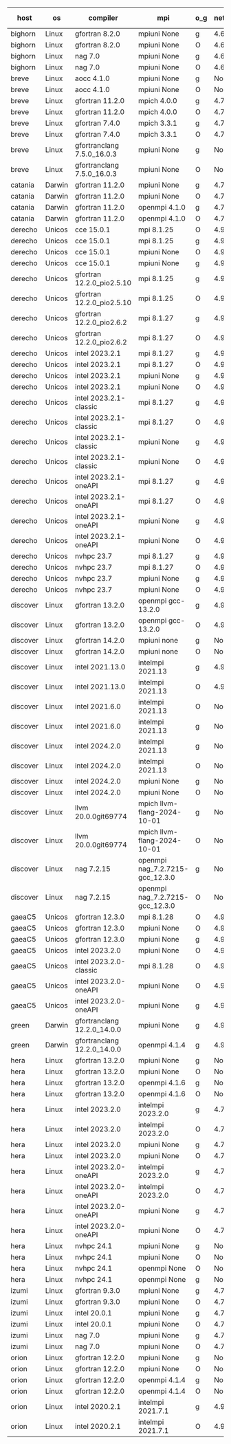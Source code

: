 

| host     | os       | compiler                              | mpi                      | o_g        | netcdf        | build       | u_pass          | u_fail          | s_pass            | s_fail            | e_pass             | e_fail             | nuopc_pass       | nuopc_fail       | artifacts link          |
|----------|----------|---------------------------------------|--------------------------|------------|---------------|-------------|-----------------|-----------------|-------------------|-------------------|--------------------|--------------------|------------------|------------------|-------------------------|
| bighorn | Linux | gfortran 8.2.0 | mpiuni None  | g | 4.6.1  | PASS | 12538 | 0 | 9 | 0 | 44 | 0 | None | None | <a href="https://github.com/esmf-org/esmf-test-artifacts/tree/2e82649e1997db1e8380f3497dd66b5af1884019/develop/gfortran/8.2.0/g/mpiuni/None" target="_blank">2e82649</a> | 
| bighorn | Linux | gfortran 8.2.0 | mpiuni None  | O | 4.6.1  | PASS | 12538 | 0 | 9 | 0 | 44 | 0 | None | None | <a href="https://github.com/esmf-org/esmf-test-artifacts/tree/5c9aad69f642547c442813fbb9d51e3bd2d56719/develop/gfortran/8.2.0/O/mpiuni/None" target="_blank">5c9aad6</a> | 
| bighorn | Linux | nag 7.0 | mpiuni None  | g | 4.6.1  | PASS | 12538 | 0 | 9 | 0 | 44 | 0 | None | None | <a href="https://github.com/esmf-org/esmf-test-artifacts/tree/84fba31697b772d08427426a56841e83c608a648/develop/nag/7.0/g/mpiuni/None" target="_blank">84fba31</a> | 
| bighorn | Linux | nag 7.0 | mpiuni None  | O | 4.6.1  | PASS | 12538 | 0 | 9 | 0 | 44 | 0 | None | None | <a href="https://github.com/esmf-org/esmf-test-artifacts/tree/2fd7140cf29c4d94e0a36d48904e3837b97e5809/develop/nag/7.0/O/mpiuni/None" target="_blank">2fd7140</a> | 
| breve | Linux | aocc 4.1.0 | mpiuni None  | g | None  | PASS | 12512 | 26 | 9 | 0 | 44 | 0 | None | None | <a href="https://github.com/esmf-org/esmf-test-artifacts/tree/86e2180861da4e6c074dbc82b58b181842555b93/develop/aocc/4.1.0/g/mpiuni/None" target="_blank">86e2180</a> | 
| breve | Linux | aocc 4.1.0 | mpiuni None  | O | None  | PASS | 12512 | 26 | 9 | 0 | 44 | 0 | None | None | <a href="https://github.com/esmf-org/esmf-test-artifacts/tree/b5b7c5adf14e953740f4de0c7ff13a12d383b876/develop/aocc/4.1.0/O/mpiuni/None" target="_blank">b5b7c5a</a> | 
| breve | Linux | gfortran 11.2.0 | mpich 4.0.0  | g | 4.7.4  | PASS | 14208 | 0 | 51 | 0 | 81 | 0 | 56 | 0 | <a href="https://github.com/esmf-org/esmf-test-artifacts/tree/85b3e0b58a9550b3f9e49c03c1b7b0438b4cd03e/develop/gfortran/11.2.0/g/mpich/4.0.0" target="_blank">85b3e0b</a> | 
| breve | Linux | gfortran 11.2.0 | mpich 4.0.0  | O | 4.7.4  | PASS | 14208 | 0 | 51 | 0 | 81 | 0 | 56 | 0 | <a href="https://github.com/esmf-org/esmf-test-artifacts/tree/c6e9a0c35d3d07469ff019a9887707528a4c516c/develop/gfortran/11.2.0/O/mpich/4.0.0" target="_blank">c6e9a0c</a> | 
| breve | Linux | gfortran 7.4.0 | mpich 3.3.1  | g | 4.7.4  | PASS | 14208 | 0 | 51 | 0 | 81 | 0 | 56 | 0 | <a href="https://github.com/esmf-org/esmf-test-artifacts/tree/d73dcd7f3997d9f7c05f1709c4aa066fd3e9d85a/develop/gfortran/7.4.0/g/mpich/3.3.1" target="_blank">d73dcd7</a> | 
| breve | Linux | gfortran 7.4.0 | mpich 3.3.1  | O | 4.7.4  | PASS | 14208 | 0 | 51 | 0 | 81 | 0 | 56 | 0 | <a href="https://github.com/esmf-org/esmf-test-artifacts/tree/b216824fe9e8695e08ac9511a7cef9f6c6b6e524/develop/gfortran/7.4.0/O/mpich/3.3.1" target="_blank">b216824</a> | 
| breve | Linux | gfortranclang 7.5.0_16.0.3 | mpiuni None  | g | None  | PASS | 12538 | 0 | 9 | 0 | 44 | 0 | None | None | <a href="https://github.com/esmf-org/esmf-test-artifacts/tree/c736f44d95ba82a39add4d6cd2823f2ec97898e3/develop/gfortranclang/7.5.0_16.0.3/g/mpiuni/None" target="_blank">c736f44</a> | 
| breve | Linux | gfortranclang 7.5.0_16.0.3 | mpiuni None  | O | None  | PASS | 12538 | 0 | 9 | 0 | 44 | 0 | None | None | <a href="https://github.com/esmf-org/esmf-test-artifacts/tree/c327c943555560a521ae7ba351c440cb38f2da7d/develop/gfortranclang/7.5.0_16.0.3/O/mpiuni/None" target="_blank">c327c94</a> | 
| catania | Darwin | gfortran 11.2.0 | mpiuni None  | g | 4.7.4  | PASS | 12538 | 0 | 9 | 0 | 44 | 0 | None | None | <a href="https://github.com/esmf-org/esmf-test-artifacts/tree/870b7f91b7b753174ba785b4d27789ea3ba84f08/develop/gfortran/11.2.0/g/mpiuni/None" target="_blank">870b7f9</a> | 
| catania | Darwin | gfortran 11.2.0 | mpiuni None  | O | 4.7.4  | PASS | 12538 | 0 | 9 | 0 | 44 | 0 | None | None | <a href="https://github.com/esmf-org/esmf-test-artifacts/tree/eeff15755918218e735ac59ece5d11ed83f95bbc/develop/gfortran/11.2.0/O/mpiuni/None" target="_blank">eeff157</a> | 
| catania | Darwin | gfortran 11.2.0 | openmpi 4.1.0  | g | 4.7.4  | PASS | 14205 | 3 | 51 | 0 | 81 | 0 | 56 | 0 | <a href="https://github.com/esmf-org/esmf-test-artifacts/tree/d57635d7100ab918bc70c8d08b0ef82286f30bd3/develop/gfortran/11.2.0/g/openmpi/4.1.0" target="_blank">d57635d</a> | 
| catania | Darwin | gfortran 11.2.0 | openmpi 4.1.0  | O | 4.7.4  | PASS | 14205 | 3 | 51 | 0 | 81 | 0 | 56 | 0 | <a href="https://github.com/esmf-org/esmf-test-artifacts/tree/ac41f05094be991125eea2163cf687d60a802242/develop/gfortran/11.2.0/O/openmpi/4.1.0" target="_blank">ac41f05</a> | 
| derecho | Unicos | cce 15.0.1 | mpi 8.1.25  | O | 4.9.2  | PASS | 14130 | 78 | 51 | 0 | 81 | 0 | 56 | 0 | <a href="https://github.com/esmf-org/esmf-test-artifacts/tree/10e2c6403d576b4a0fe7d3b4b2f0f4f087bfef16/develop/cce/15.0.1/O/mpi/8.1.25" target="_blank">10e2c64</a> | 
| derecho | Unicos | cce 15.0.1 | mpi 8.1.25  | g | 4.9.2  | PASS | 14132 | 76 | 51 | 0 | 81 | 0 | 56 | 0 | <a href="https://github.com/esmf-org/esmf-test-artifacts/tree/dfebdf05505b18860c4fbff30468850602747c08/develop/cce/15.0.1/g/mpi/8.1.25" target="_blank">dfebdf0</a> | 
| derecho | Unicos | cce 15.0.1 | mpiuni None  | O | 4.9.2  | PASS | 12303 | 235 | 9 | 0 | 44 | 0 | None | None | <a href="https://github.com/esmf-org/esmf-test-artifacts/tree/68f25e8aa12ebf049e1473eb97b1740b932889ad/develop/cce/15.0.1/O/mpiuni/None" target="_blank">68f25e8</a> | 
| derecho | Unicos | cce 15.0.1 | mpiuni None  | g | 4.9.2  | PASS | 12462 | 76 | 9 | 0 | 44 | 0 | None | None | <a href="https://github.com/esmf-org/esmf-test-artifacts/tree/c763c9145cd632d9c2d86beabe6985bbd0800e32/develop/cce/15.0.1/g/mpiuni/None" target="_blank">c763c91</a> | 
| derecho | Unicos | gfortran 12.2.0_pio2.5.10 | mpi 8.1.25  | g | 4.9.2  | PASS | 14208 | 0 | 51 | 0 | 81 | 0 | 56 | 0 | <a href="https://github.com/esmf-org/esmf-test-artifacts/tree/0bbbac7544053d3695860a3071bf69fc911c6e58/develop/gfortran/12.2.0_pio2.5.10/g/mpi/8.1.25" target="_blank">0bbbac7</a> | 
| derecho | Unicos | gfortran 12.2.0_pio2.5.10 | mpi 8.1.25  | O | 4.9.2  | PASS | 14208 | 0 | 51 | 0 | 81 | 0 | 56 | 0 | <a href="https://github.com/esmf-org/esmf-test-artifacts/tree/b27cf3bdd923548b65f5d3a96ff898f5130c9080/develop/gfortran/12.2.0_pio2.5.10/O/mpi/8.1.25" target="_blank">b27cf3b</a> | 
| derecho | Unicos | gfortran 12.2.0_pio2.6.2 | mpi 8.1.27  | g | 4.9.2  | PASS | 14208 | 0 | 51 | 0 | 81 | 0 | 56 | 0 | <a href="https://github.com/esmf-org/esmf-test-artifacts/tree/a17b2ec2ed8fd97fa2f930328766a8f19947a4a3/develop/gfortran/12.2.0_pio2.6.2/g/mpi/8.1.27" target="_blank">a17b2ec</a> | 
| derecho | Unicos | gfortran 12.2.0_pio2.6.2 | mpi 8.1.27  | O | 4.9.2  | PASS | 14208 | 0 | 51 | 0 | 81 | 0 | 56 | 0 | <a href="https://github.com/esmf-org/esmf-test-artifacts/tree/8af782027ca3ca568b96c1444fd9e56217b7da67/develop/gfortran/12.2.0_pio2.6.2/O/mpi/8.1.27" target="_blank">8af7820</a> | 
| derecho | Unicos | intel 2023.2.1 | mpi 8.1.27  | g | 4.9.2  | PASS | 14208 | 0 | 51 | 0 | 81 | 0 | 57 | 0 | <a href="https://github.com/esmf-org/esmf-test-artifacts/tree/7798d2530f338226412714e06b1a91b94a5615ca/develop/intel/2023.2.1/g/mpi/8.1.27" target="_blank">7798d25</a> | 
| derecho | Unicos | intel 2023.2.1 | mpi 8.1.27  | O | 4.9.2  | PASS | 14208 | 0 | 51 | 0 | 81 | 0 | 57 | 0 | <a href="https://github.com/esmf-org/esmf-test-artifacts/tree/bd93d8488753165cc2d715dd4254caea5b3995e1/develop/intel/2023.2.1/O/mpi/8.1.27" target="_blank">bd93d84</a> | 
| derecho | Unicos | intel 2023.2.1 | mpiuni None  | g | 4.9.2  | PASS | 12538 | 0 | 9 | 0 | 44 | 0 | None | None | <a href="https://github.com/esmf-org/esmf-test-artifacts/tree/51904e257e2a7851e79f451ff3995b97800e414c/develop/intel/2023.2.1/g/mpiuni/None" target="_blank">51904e2</a> | 
| derecho | Unicos | intel 2023.2.1 | mpiuni None  | O | 4.9.2  | PASS | 12538 | 0 | 9 | 0 | 44 | 0 | None | None | <a href="https://github.com/esmf-org/esmf-test-artifacts/tree/57e75eababe305951d7cc0a903c07eec5ca2f0cd/develop/intel/2023.2.1/O/mpiuni/None" target="_blank">57e75ea</a> | 
| derecho | Unicos | intel 2023.2.1-classic | mpi 8.1.27  | g | 4.9.2  | PASS | 14208 | 0 | 51 | 0 | 81 | 0 | 56 | 0 | <a href="https://github.com/esmf-org/esmf-test-artifacts/tree/8c3218242001582ba317ceecaa38d101057ffde9/develop/intel/2023.2.1-classic/g/mpi/8.1.27" target="_blank">8c32182</a> | 
| derecho | Unicos | intel 2023.2.1-classic | mpi 8.1.27  | O | 4.9.2  | PASS | 14208 | 0 | 51 | 0 | 81 | 0 | 56 | 0 | <a href="https://github.com/esmf-org/esmf-test-artifacts/tree/263059c60acc7ec28447fc1b50ff36e7ee99fd33/develop/intel/2023.2.1-classic/O/mpi/8.1.27" target="_blank">263059c</a> | 
| derecho | Unicos | intel 2023.2.1-classic | mpiuni None  | g | 4.9.2  | PASS | 12538 | 0 | 9 | 0 | 44 | 0 | None | None | <a href="https://github.com/esmf-org/esmf-test-artifacts/tree/2ff74a79da98d9ccb1e2ec2ed3a880bd5056b594/develop/intel/2023.2.1-classic/g/mpiuni/None" target="_blank">2ff74a7</a> | 
| derecho | Unicos | intel 2023.2.1-classic | mpiuni None  | O | 4.9.2  | PASS | 12538 | 0 | 9 | 0 | 44 | 0 | None | None | <a href="https://github.com/esmf-org/esmf-test-artifacts/tree/ecd15aa892de43297cb1acfa041309face603de7/develop/intel/2023.2.1-classic/O/mpiuni/None" target="_blank">ecd15aa</a> | 
| derecho | Unicos | intel 2023.2.1-oneAPI | mpi 8.1.27  | g | 4.9.2  | PASS | 14208 | 0 | 51 | 0 | 81 | 0 | 56 | 0 | <a href="https://github.com/esmf-org/esmf-test-artifacts/tree/82da27a0ddd10c65f28bbb80b80d3ee39870cdf6/develop/intel/2023.2.1-oneAPI/g/mpi/8.1.27" target="_blank">82da27a</a> | 
| derecho | Unicos | intel 2023.2.1-oneAPI | mpi 8.1.27  | O | 4.9.2  | PASS | 14208 | 0 | 50 | 1 | 81 | 0 | 56 | 0 | <a href="https://github.com/esmf-org/esmf-test-artifacts/tree/b8c63ff2709a0d650de3554789ec26a31eb6044f/develop/intel/2023.2.1-oneAPI/O/mpi/8.1.27" target="_blank">b8c63ff</a> | 
| derecho | Unicos | intel 2023.2.1-oneAPI | mpiuni None  | g | 4.9.2  | PASS | 12538 | 0 | 9 | 0 | 44 | 0 | None | None | <a href="https://github.com/esmf-org/esmf-test-artifacts/tree/35b6301aa48725663276f95c157c90cc2f5ec981/develop/intel/2023.2.1-oneAPI/g/mpiuni/None" target="_blank">35b6301</a> | 
| derecho | Unicos | intel 2023.2.1-oneAPI | mpiuni None  | O | 4.9.2  | PASS | 12538 | 0 | 9 | 0 | 44 | 0 | None | None | <a href="https://github.com/esmf-org/esmf-test-artifacts/tree/fd909665b18c6f6fec1ffecad824ddadb3d6b0a1/develop/intel/2023.2.1-oneAPI/O/mpiuni/None" target="_blank">fd90966</a> | 
| derecho | Unicos | nvhpc 23.7 | mpi 8.1.27  | g | 4.9.2  | PASS | 14208 | 0 | 51 | 0 | 81 | 0 | 56 | 0 | <a href="https://github.com/esmf-org/esmf-test-artifacts/tree/3d6529d3076231d966af2e033dc455455a18a5ef/develop/nvhpc/23.7/g/mpi/8.1.27" target="_blank">3d6529d</a> | 
| derecho | Unicos | nvhpc 23.7 | mpi 8.1.27  | O | 4.9.2  | PASS | 14208 | 0 | 51 | 0 | 81 | 0 | 56 | 0 | <a href="https://github.com/esmf-org/esmf-test-artifacts/tree/bc6c0877f11d453a240096e45400665baaf1e9cf/develop/nvhpc/23.7/O/mpi/8.1.27" target="_blank">bc6c087</a> | 
| derecho | Unicos | nvhpc 23.7 | mpiuni None  | g | 4.9.2  | PASS | 12538 | 0 | 9 | 0 | 44 | 0 | None | None | <a href="https://github.com/esmf-org/esmf-test-artifacts/tree/432b8569e11e70be38244e191b0092c53fe1525b/develop/nvhpc/23.7/g/mpiuni/None" target="_blank">432b856</a> | 
| derecho | Unicos | nvhpc 23.7 | mpiuni None  | O | 4.9.2  | PASS | 12538 | 0 | 9 | 0 | 44 | 0 | None | None | <a href="https://github.com/esmf-org/esmf-test-artifacts/tree/f8733268b6bfa948fb93bae873e41a0e51cc90ab/develop/nvhpc/23.7/O/mpiuni/None" target="_blank">f873326</a> | 
| discover | Linux | gfortran 13.2.0 | openmpi gcc-13.2.0  | g | 4.9.2  | PASS | 14208 | 0 | 51 | 0 | 81 | 0 | 56 | 0 | <a href="https://github.com/esmf-org/esmf-test-artifacts/tree/3a96f667a69a9a483b908fd6753b3daf35b4520c/develop/gfortran/13.2.0/g/openmpi/gcc-13.2.0" target="_blank">3a96f66</a> | 
| discover | Linux | gfortran 13.2.0 | openmpi gcc-13.2.0  | O | 4.9.2  | PASS | 14208 | 0 | 51 | 0 | 81 | 0 | 56 | 0 | <a href="https://github.com/esmf-org/esmf-test-artifacts/tree/5ac51a875a783869bfa5ad9312153a1e2a01d92d/develop/gfortran/13.2.0/O/openmpi/gcc-13.2.0" target="_blank">5ac51a8</a> | 
| discover | Linux | gfortran 14.2.0 | mpiuni none  | g | None  | PASS | 12538 | 0 | 9 | 0 | 44 | 0 | None | None | <a href="https://github.com/esmf-org/esmf-test-artifacts/tree/3088bdba61e4c89b046038f5537fe118f9598103/develop/gfortran/14.2.0/g/mpiuni/none" target="_blank">3088bdb</a> | 
| discover | Linux | gfortran 14.2.0 | mpiuni none  | O | None  | PASS | 12538 | 0 | 9 | 0 | 44 | 0 | None | None | <a href="https://github.com/esmf-org/esmf-test-artifacts/tree/1428467b9a1f069b1554c34f233c4a384a585395/develop/gfortran/14.2.0/O/mpiuni/none" target="_blank">1428467</a> | 
| discover | Linux | intel 2021.13.0 | intelmpi 2021.13  | g | 4.9.2  | PASS | 14208 | 0 | 51 | 0 | 81 | 0 | 56 | 0 | <a href="https://github.com/esmf-org/esmf-test-artifacts/tree/26e060d500cc55b0e1c5b94ad15bfb9276d51042/develop/intel/2021.13.0/g/intelmpi/2021.13" target="_blank">26e060d</a> | 
| discover | Linux | intel 2021.13.0 | intelmpi 2021.13  | O | 4.9.2  | PASS | 14208 | 0 | 51 | 0 | 81 | 0 | 56 | 0 | <a href="https://github.com/esmf-org/esmf-test-artifacts/tree/dc8465e7891925616306f004e7de8ca5dbe190fb/develop/intel/2021.13.0/O/intelmpi/2021.13" target="_blank">dc8465e</a> | 
| discover | Linux | intel 2021.6.0 | intelmpi 2021.13  | O | None  | PASS | 14208 | 0 | 51 | 0 | 81 | 0 | 56 | 0 | <a href="https://github.com/esmf-org/esmf-test-artifacts/tree/a34992b3f2cebabab0a83742d7e064a990fafbbb/develop/intel/2021.6.0/O/intelmpi/2021.13" target="_blank">a34992b</a> | 
| discover | Linux | intel 2021.6.0 | intelmpi 2021.13  | g | None  | PASS | 14208 | 0 | 51 | 0 | 81 | 0 | 56 | 0 | <a href="https://github.com/esmf-org/esmf-test-artifacts/tree/50a1edb588a1526f4ce5ca652ecb7dfdeb20d94d/develop/intel/2021.6.0/g/intelmpi/2021.13" target="_blank">50a1edb</a> | 
| discover | Linux | intel 2024.2.0 | intelmpi 2021.13  | g | None  | PASS | 14207 | 1 | 51 | 0 | 81 | 0 | 56 | 0 | <a href="https://github.com/esmf-org/esmf-test-artifacts/tree/5634ebd2b9e656061787244596f505e4be14e362/develop/intel/2024.2.0/g/intelmpi/2021.13" target="_blank">5634ebd</a> | 
| discover | Linux | intel 2024.2.0 | intelmpi 2021.13  | O | None  | PASS | 14208 | 0 | 51 | 0 | 81 | 0 | 56 | 0 | <a href="https://github.com/esmf-org/esmf-test-artifacts/tree/4b06a3bf66bb815d032ceb6875c719540ef9f160/develop/intel/2024.2.0/O/intelmpi/2021.13" target="_blank">4b06a3b</a> | 
| discover | Linux | intel 2024.2.0 | mpiuni None  | g | None  | PASS | 12537 | 1 | 9 | 0 | 44 | 0 | None | None | <a href="https://github.com/esmf-org/esmf-test-artifacts/tree/422e5e45d8333a64e34d082a5c1ed5def4fba422/develop/intel/2024.2.0/g/mpiuni/None" target="_blank">422e5e4</a> | 
| discover | Linux | intel 2024.2.0 | mpiuni None  | O | None  | PASS | 12538 | 0 | 9 | 0 | 44 | 0 | None | None | <a href="https://github.com/esmf-org/esmf-test-artifacts/tree/7450e97a56eec11a9f7612358a24635e883887d9/develop/intel/2024.2.0/O/mpiuni/None" target="_blank">7450e97</a> | 
| discover | Linux | llvm 20.0.0git69774 | mpich llvm-flang-2024-10-01  | g | None  | PASS | 14173 | 35 | 18 | 33 | 77 | 4 | 16 | 40 | <a href="https://github.com/esmf-org/esmf-test-artifacts/tree/31089801b8a6d307ae65bbb1068578ad26b00b6e/develop/llvm/20.0.0git69774/g/mpich/llvm-flang-2024-10-01" target="_blank">3108980</a> | 
| discover | Linux | llvm 20.0.0git69774 | mpich llvm-flang-2024-10-01  | O | None  | PASS | 14170 | 38 | 18 | 33 | 77 | 4 | 14 | 42 | <a href="https://github.com/esmf-org/esmf-test-artifacts/tree/5fa013488597049ef16bee91fd3463672c4c7890/develop/llvm/20.0.0git69774/O/mpich/llvm-flang-2024-10-01" target="_blank">5fa0134</a> | 
| discover | Linux | nag 7.2.15 | openmpi nag_7.2.7215-gcc_12.3.0  | g | None  | PASS | 14193 | 15 | 51 | 0 | 81 | 0 | 52 | 4 | <a href="https://github.com/esmf-org/esmf-test-artifacts/tree/251fc1b19af5ff51c625fda0ae7c1c91ba7f3101/develop/nag/7.2.15/g/openmpi/nag_7.2.7215-gcc_12.3.0" target="_blank">251fc1b</a> | 
| discover | Linux | nag 7.2.15 | openmpi nag_7.2.7215-gcc_12.3.0  | O | None  | PASS | 14207 | 1 | 51 | 0 | 81 | 0 | 52 | 4 | <a href="https://github.com/esmf-org/esmf-test-artifacts/tree/0bb8542ce405b4b0d7adc19d9faf09831f80885f/develop/nag/7.2.15/O/openmpi/nag_7.2.7215-gcc_12.3.0" target="_blank">0bb8542</a> | 
| gaeaC5 | Unicos | gfortran 12.3.0 | mpi 8.1.28  | O | 4.9.0  | PASS | None | None | None | None | None | None | None | None | <a href="https://github.com/esmf-org/esmf-test-artifacts/tree/f49eb07cbea6662a5cb3b79b0f94e75ace9ba532/develop/gfortran/12.3.0/O/mpi/8.1.28" target="_blank">f49eb07</a> | 
| gaeaC5 | Unicos | gfortran 12.3.0 | mpiuni None  | O | 4.9.0  | PASS | 12538 | 0 | 9 | 0 | 44 | 0 | None | None | <a href="https://github.com/esmf-org/esmf-test-artifacts/tree/cf796bc4073e3986af8650f8e2f9e099c79b1a54/develop/gfortran/12.3.0/O/mpiuni/None" target="_blank">cf796bc</a> | 
| gaeaC5 | Unicos | gfortran 12.3.0 | mpiuni None  | g | 4.9.0  | PASS | 12538 | 0 | 9 | 0 | 44 | 0 | None | None | <a href="https://github.com/esmf-org/esmf-test-artifacts/tree/19814131bb74187ff81d86f93eb7ef70d92c4a81/develop/gfortran/12.3.0/g/mpiuni/None" target="_blank">1981413</a> | 
| gaeaC5 | Unicos | intel 2023.2.0 | mpiuni None  | O | 4.9.0  | PASS | 12538 | 0 | 9 | 0 | 44 | 0 | None | None | <a href="https://github.com/esmf-org/esmf-test-artifacts/tree/f1e7ea0e381dd607a4c3c9b9eceac626a2bf4a72/develop/intel/2023.2.0/O/mpiuni/None" target="_blank">f1e7ea0</a> | 
| gaeaC5 | Unicos | intel 2023.2.0-classic | mpi 8.1.28  | O | 4.9.0  | PASS | 14208 | 0 | 51 | 0 | 81 | 0 | 56 | 0 | <a href="https://github.com/esmf-org/esmf-test-artifacts/tree/27a72b759259783c133989b444538fff48baf7ac/develop/intel/2023.2.0-classic/O/mpi/8.1.28" target="_blank">27a72b7</a> | 
| gaeaC5 | Unicos | intel 2023.2.0-oneAPI | mpiuni None  | O | 4.9.0  | PASS | 12538 | 0 | 9 | 0 | 44 | 0 | None | None | <a href="https://github.com/esmf-org/esmf-test-artifacts/tree/f3b78d07965a66be02fd55a25f192881b53d0dac/develop/intel/2023.2.0-oneAPI/O/mpiuni/None" target="_blank">f3b78d0</a> | 
| gaeaC5 | Unicos | intel 2023.2.0-oneAPI | mpiuni None  | g | 4.9.0  | PASS | 12538 | 0 | 9 | 0 | 44 | 0 | None | None | <a href="https://github.com/esmf-org/esmf-test-artifacts/tree/9ae9ec0528c9e5e3f7c56f9710e8245c3b8da58c/develop/intel/2023.2.0-oneAPI/g/mpiuni/None" target="_blank">9ae9ec0</a> | 
| green | Darwin | gfortranclang 12.2.0_14.0.0 | mpiuni None  | g | 4.9.2  | PASS | None | None | None | None | None | None | None | None | <a href="https://github.com/esmf-org/esmf-test-artifacts/tree/ffc2870196b0488e98980b35adf7bd61fdd281f1/develop/gfortranclang/12.2.0_14.0.0/g/mpiuni/None" target="_blank">ffc2870</a> | 
| green | Darwin | gfortranclang 12.2.0_14.0.0 | openmpi 4.1.4  | g | 4.9.2  | PASS | 14208 | 0 | 51 | 0 | 81 | 0 | 57 | 0 | <a href="https://github.com/esmf-org/esmf-test-artifacts/tree/384ceae033e287e50f33700c56dd0e8d1265d863/develop/gfortranclang/12.2.0_14.0.0/g/openmpi/4.1.4" target="_blank">384ceae</a> | 
| hera | Linux | gfortran 13.2.0 | mpiuni None  | g | None  | PASS | 12538 | 0 | 9 | 0 | 44 | 0 | None | None | <a href="https://github.com/esmf-org/esmf-test-artifacts/tree/aaf61c67a05d09f139f961b245158264e658dd2a/develop/gfortran/13.2.0/g/mpiuni/None" target="_blank">aaf61c6</a> | 
| hera | Linux | gfortran 13.2.0 | mpiuni None  | O | None  | PASS | 12538 | 0 | 9 | 0 | 44 | 0 | None | None | <a href="https://github.com/esmf-org/esmf-test-artifacts/tree/29c62ead4efbefd04c3d75a61fddfb06eb888ade/develop/gfortran/13.2.0/O/mpiuni/None" target="_blank">29c62ea</a> | 
| hera | Linux | gfortran 13.2.0 | openmpi 4.1.6  | g | None  | PASS | 14208 | 0 | 51 | 0 | 81 | 0 | 56 | 0 | <a href="https://github.com/esmf-org/esmf-test-artifacts/tree/22325e26516ec8720ec9ae0db54e6dc5b15e7a2a/develop/gfortran/13.2.0/g/openmpi/4.1.6" target="_blank">22325e2</a> | 
| hera | Linux | gfortran 13.2.0 | openmpi 4.1.6  | O | None  | PASS | 14208 | 0 | 51 | 0 | 81 | 0 | 56 | 0 | <a href="https://github.com/esmf-org/esmf-test-artifacts/tree/87c8e2f8dc9723703aa8a2036deda6e049428b52/develop/gfortran/13.2.0/O/openmpi/4.1.6" target="_blank">87c8e2f</a> | 
| hera | Linux | intel 2023.2.0 | intelmpi 2023.2.0  | g | 4.7.0  | PASS | 14208 | 0 | 51 | 0 | 81 | 0 | 56 | 0 | <a href="https://github.com/esmf-org/esmf-test-artifacts/tree/54c75b31a567acdef1a96995324c6ad062d85767/develop/intel/2023.2.0/g/intelmpi/2023.2.0" target="_blank">54c75b3</a> | 
| hera | Linux | intel 2023.2.0 | intelmpi 2023.2.0  | O | 4.7.0  | PASS | 14208 | 0 | 51 | 0 | 81 | 0 | 56 | 0 | <a href="https://github.com/esmf-org/esmf-test-artifacts/tree/349a05a274e230ca701e59638a9d1b7c6205deeb/develop/intel/2023.2.0/O/intelmpi/2023.2.0" target="_blank">349a05a</a> | 
| hera | Linux | intel 2023.2.0 | mpiuni None  | g | 4.7.0  | PASS | 12538 | 0 | 9 | 0 | 44 | 0 | None | None | <a href="https://github.com/esmf-org/esmf-test-artifacts/tree/d9a6865ddb6e50fc53f3bcbf70916764f221b07d/develop/intel/2023.2.0/g/mpiuni/None" target="_blank">d9a6865</a> | 
| hera | Linux | intel 2023.2.0 | mpiuni None  | O | 4.7.0  | PASS | 12538 | 0 | 9 | 0 | 44 | 0 | None | None | <a href="https://github.com/esmf-org/esmf-test-artifacts/tree/a1bd0155f2538379b46ced2dbd5c04e78d2c7060/develop/intel/2023.2.0/O/mpiuni/None" target="_blank">a1bd015</a> | 
| hera | Linux | intel 2023.2.0-oneAPI | intelmpi 2023.2.0  | g | 4.7.0  | PASS | 14208 | 0 | 51 | 0 | 81 | 0 | 56 | 0 | <a href="https://github.com/esmf-org/esmf-test-artifacts/tree/05607a96168a58a63c32b70395d10f2458670639/develop/intel/2023.2.0-oneAPI/g/intelmpi/2023.2.0" target="_blank">05607a9</a> | 
| hera | Linux | intel 2023.2.0-oneAPI | intelmpi 2023.2.0  | O | 4.7.0  | PASS | 14208 | 0 | 50 | 1 | 81 | 0 | 56 | 0 | <a href="https://github.com/esmf-org/esmf-test-artifacts/tree/6c8c1f9877767f4a3d0c1a0e2092e5032e86d597/develop/intel/2023.2.0-oneAPI/O/intelmpi/2023.2.0" target="_blank">6c8c1f9</a> | 
| hera | Linux | intel 2023.2.0-oneAPI | mpiuni None  | g | 4.7.0  | PASS | 12538 | 0 | 9 | 0 | 44 | 0 | None | None | <a href="https://github.com/esmf-org/esmf-test-artifacts/tree/08865b1c8bd0dd059a81b0a795fde75fc63b932c/develop/intel/2023.2.0-oneAPI/g/mpiuni/None" target="_blank">08865b1</a> | 
| hera | Linux | intel 2023.2.0-oneAPI | mpiuni None  | O | 4.7.0  | PASS | 12538 | 0 | 9 | 0 | 44 | 0 | None | None | <a href="https://github.com/esmf-org/esmf-test-artifacts/tree/b6d8f21ab9fecbd49095e84fc401aa64f6cc0f2e/develop/intel/2023.2.0-oneAPI/O/mpiuni/None" target="_blank">b6d8f21</a> | 
| hera | Linux | nvhpc 24.1 | mpiuni None  | g | None  | PASS | 12538 | 0 | 9 | 0 | 44 | 0 | None | None | <a href="https://github.com/esmf-org/esmf-test-artifacts/tree/3f2113b6a36bd1182f18ce53a974dcd9d47760cf/develop/nvhpc/24.1/g/mpiuni/None" target="_blank">3f2113b</a> | 
| hera | Linux | nvhpc 24.1 | mpiuni None  | O | None  | PASS | 12538 | 0 | 9 | 0 | 44 | 0 | None | None | <a href="https://github.com/esmf-org/esmf-test-artifacts/tree/e5e02825180de8b847e862933da8311a71344aa9/develop/nvhpc/24.1/O/mpiuni/None" target="_blank">e5e0282</a> | 
| hera | Linux | nvhpc 24.1 | openmpi None  | O | None  | PASS | 14208 | 0 | 51 | 0 | 81 | 0 | 56 | 0 | <a href="https://github.com/esmf-org/esmf-test-artifacts/tree/348aa8b0e19e9324bed7f1e5107f0f3ee59c30c8/develop/nvhpc/24.1/O/openmpi/None" target="_blank">348aa8b</a> | 
| hera | Linux | nvhpc 24.1 | openmpi None  | g | None  | PASS | 14208 | 0 | 51 | 0 | 81 | 0 | 56 | 0 | <a href="https://github.com/esmf-org/esmf-test-artifacts/tree/96f494dee5909a7d47928dbf37fff14e53f13d86/develop/nvhpc/24.1/g/openmpi/None" target="_blank">96f494d</a> | 
| izumi | Linux | gfortran 9.3.0 | mpiuni None  | g | 4.7.4  | PASS | 12538 | 0 | 9 | 0 | 44 | 0 | None | None | <a href="https://github.com/esmf-org/esmf-test-artifacts/tree/9dc08422a359780d6f0f29ac3c24f4525d958c64/develop/gfortran/9.3.0/g/mpiuni/None" target="_blank">9dc0842</a> | 
| izumi | Linux | gfortran 9.3.0 | mpiuni None  | O | 4.7.4  | PASS | 12538 | 0 | 9 | 0 | 44 | 0 | None | None | <a href="https://github.com/esmf-org/esmf-test-artifacts/tree/fbc7782edef08d7ff6137aa4685b9b610ae1a23a/develop/gfortran/9.3.0/O/mpiuni/None" target="_blank">fbc7782</a> | 
| izumi | Linux | intel 20.0.1 | mpiuni None  | g | 4.7.4  | PASS | 12538 | 0 | 9 | 0 | 44 | 0 | None | None | <a href="https://github.com/esmf-org/esmf-test-artifacts/tree/be29b2c797bc3de57847cf68423d33a5d1d1e360/develop/intel/20.0.1/g/mpiuni/None" target="_blank">be29b2c</a> | 
| izumi | Linux | intel 20.0.1 | mpiuni None  | O | 4.7.4  | PASS | 12538 | 0 | 9 | 0 | 44 | 0 | None | None | <a href="https://github.com/esmf-org/esmf-test-artifacts/tree/1acbe82d36b12a5329d72cd54b2e358c4cf334a2/develop/intel/20.0.1/O/mpiuni/None" target="_blank">1acbe82</a> | 
| izumi | Linux | nag 7.0 | mpiuni None  | g | 4.7.4  | PASS | 12538 | 0 | 9 | 0 | 44 | 0 | None | None | <a href="https://github.com/esmf-org/esmf-test-artifacts/tree/dc9d1bd450d16ccd78e20d0cdd69cbf8735d0793/develop/nag/7.0/g/mpiuni/None" target="_blank">dc9d1bd</a> | 
| izumi | Linux | nag 7.0 | mpiuni None  | O | 4.7.4  | PASS | 12538 | 0 | 9 | 0 | 44 | 0 | None | None | <a href="https://github.com/esmf-org/esmf-test-artifacts/tree/8282159ceddae279e11f4c462274c18bcbba1da0/develop/nag/7.0/O/mpiuni/None" target="_blank">8282159</a> | 
| orion | Linux | gfortran 12.2.0 | mpiuni None  | g | None  | PASS | 12538 | 0 | 9 | 0 | 44 | 0 | None | None | <a href="https://github.com/esmf-org/esmf-test-artifacts/tree/2ce6d5506f1ce9c4e335d507e95b6769b0cdf42b/develop/gfortran/12.2.0/g/mpiuni/None" target="_blank">2ce6d55</a> | 
| orion | Linux | gfortran 12.2.0 | mpiuni None  | O | None  | PASS | 12538 | 0 | 9 | 0 | 44 | 0 | None | None | <a href="https://github.com/esmf-org/esmf-test-artifacts/tree/5bc63705f5d60e662657a7891b76ce16ea89ae49/develop/gfortran/12.2.0/O/mpiuni/None" target="_blank">5bc6370</a> | 
| orion | Linux | gfortran 12.2.0 | openmpi 4.1.4  | g | None  | PASS | 14208 | 0 | 51 | 0 | 81 | 0 | 44 | 12 | <a href="https://github.com/esmf-org/esmf-test-artifacts/tree/e1cf50acdc811fb5ea9176c7c905b7125ad8112a/develop/gfortran/12.2.0/g/openmpi/4.1.4" target="_blank">e1cf50a</a> | 
| orion | Linux | gfortran 12.2.0 | openmpi 4.1.4  | O | None  | PASS | 14208 | 0 | 51 | 0 | 81 | 0 | 44 | 12 | <a href="https://github.com/esmf-org/esmf-test-artifacts/tree/7120447e87354698df7bf9c861886a0a562a5903/develop/gfortran/12.2.0/O/openmpi/4.1.4" target="_blank">7120447</a> | 
| orion | Linux | intel 2020.2.1 | intelmpi 2021.7.1  | g | 4.9.2  | PASS | 14208 | 0 | 51 | 0 | 81 | 0 | 44 | 12 | <a href="https://github.com/esmf-org/esmf-test-artifacts/tree/f741bcdb44de0c85b2885575821058f0d83babdd/develop/intel/2020.2.1/g/intelmpi/2021.7.1" target="_blank">f741bcd</a> | 
| orion | Linux | intel 2020.2.1 | intelmpi 2021.7.1  | O | 4.9.2  | PASS | 14208 | 0 | 51 | 0 | 81 | 0 | 44 | 12 | <a href="https://github.com/esmf-org/esmf-test-artifacts/tree/cde2b6214fd4a669361b7b3e344e8e78b5918ccd/develop/intel/2020.2.1/O/intelmpi/2021.7.1" target="_blank">cde2b62</a> | 
